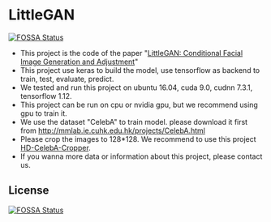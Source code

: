 # LittleGAN
[![FOSSA Status](https://app.fossa.io/api/projects/git%2Bgithub.com%2FIXarea%2FLittleGAN.svg?type=shield)](https://app.fossa.io/projects/git%2Bgithub.com%2FIXarea%2FLittleGAN?ref=badge_shield)

- This project is the code of the paper "[LittleGAN: Conditional Facial Image Generation and Adjustment](https://github.com/ixarea/littlegan-paper)"
- This project use keras to build the model, use tensorflow as backend to train, test, evaluate, predict.
- We tested and run this project on ubuntu 16.04, cuda 9.0, cudnn 7.3.1, tensorflow 1.12.
- This project can be run on cpu or nvidia gpu, but we recommend using gpu to train it.
- We use the dataset "CelebA" to train model. please download it first from http://mmlab.ie.cuhk.edu.hk/projects/CelebA.html
- Please crop the images to 128*128. We recommend to use this project [HD-CelebA-Cropper](https://github.com/LynnHo/HD-CelebA-Cropper).
- If you wanna more data or information about this project, please contact us.


## License
[![FOSSA Status](https://app.fossa.io/api/projects/git%2Bgithub.com%2FIXarea%2FLittleGAN.svg?type=large)](https://app.fossa.io/projects/git%2Bgithub.com%2FIXarea%2FLittleGAN?ref=badge_large)